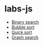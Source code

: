 # labs-js

- [Binary search](binary-search/)
- [Bubble sort](bubble-sort/)
- [Quick sort](quick-sort/)
- [Graph search](graph-search/)
